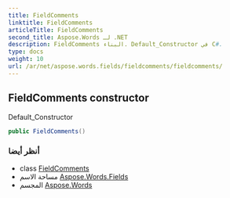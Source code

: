 ```yaml
---
title: FieldComments
linktitle: FieldComments
articleTitle: FieldComments
second_title: Aspose.Words لـ .NET
description: FieldComments البناء. Default_Constructor في C#.
type: docs
weight: 10
url: /ar/net/aspose.words.fields/fieldcomments/fieldcomments/
---
```

## FieldComments constructor

Default_Constructor

```csharp
public FieldComments()
```

### أنظر أيضا

* class [FieldComments](../)
* مساحة الاسم [Aspose.Words.Fields](../../../aspose.words.fields/)
* المجسم [Aspose.Words](../../../)
